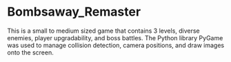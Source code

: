 # Bombsaway_Remaster

This is a small to medium sized game that contains 3 levels, diverse enemies, player upgradability, and boss battles. 
The Python library PyGame was used to manage collision detection, camera positions, and draw images onto the screen.
